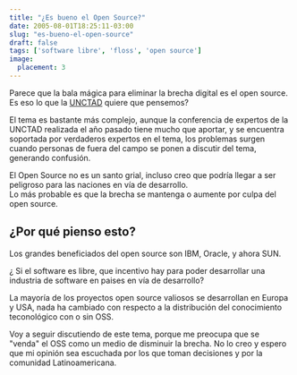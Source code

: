 ```yaml
---
title: "¿Es bueno el Open Source?"
date: 2005-08-01T18:25:11-03:00
slug: "es-bueno-el-open-source"
draft: false
tags: ['software libre', 'floss', 'open source']
image:
  placement: 3
---
```


Parece que la bala mágica para eliminar la brecha digital es el open
source.\
Es eso lo que la [UNCTAD](http://www.unctad.org/sp/docs/c3em21d2_sp.pdf)
quiere que pensemos?

El tema es bastante más complejo, aunque la conferencia de expertos de
la UNCTAD realizada el año pasado tiene mucho que aportar, y se
encuentra soportada por verdaderos expertos en el tema, los problemas
surgen cuando personas de fuera del campo se ponen a discutir del tema,
generando confusión.

El Open Source no es un santo grial, incluso creo que podría llegar a
ser peligroso para las naciones en vía de desarrollo.\
Lo más probable es que la brecha se mantenga o aumente por culpa del
open source.

## **¿Por qué pienso esto?**

Los grandes beneficiados del open source son IBM, Oracle, y ahora SUN.

¿ Si el software es libre, que incentivo hay para poder desarrollar una
industria de software en paises en vía de desarrollo?

La mayoría de los proyectos open source valiosos se desarrollan en
Europa y USA, nada ha cambiado con respecto a la distribución del
conocimiento teconológico con o sin OSS.

Voy a seguir discutiendo de este tema, porque me preocupa que se
"venda" el OSS como un medio de disminuir la brecha. No lo creo y
espero que mi opinión sea escuchada por los que toman decisiones y por
la comunidad Latinoamericana.
